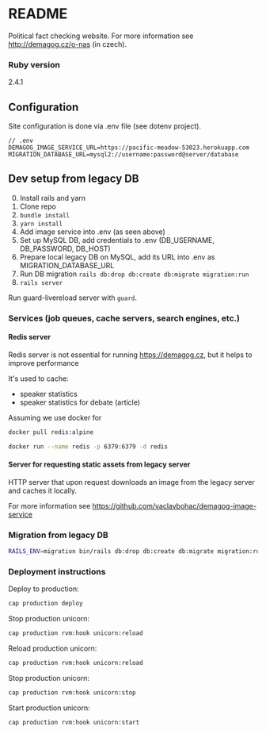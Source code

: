 # README

Political fact checking website. For more information see http://demagog.cz/o-nas (in czech).

### Ruby version

2.4.1

## Configuration

Site configuration is done via .env file (see dotenv project).

```
// .env
DEMAGOG_IMAGE_SERVICE_URL=https://pacific-meadow-53023.herokuapp.com
MIGRATION_DATABASE_URL=mysql2://username:password@server/database
```

## Dev setup from legacy DB

0. Install rails and yarn
1. Clone repo
2. `bundle install`
3. `yarn install`
4. Add image service into .env (as seen above)
5. Set up MySQL DB, add credentials to .env (DB_USERNAME, DB_PASSWORD, DB_HOST)
6. Prepare local legacy DB on MySQL, add its URL into .env as MIGRATION_DATABASE_URL
7. Run DB migration `rails db:drop db:create db:migrate migration:run`
8. `rails server`

Run guard-livereload server with `guard`.

### Services (job queues, cache servers, search engines, etc.)

#### Redis server

Redis server is not essential for running https://demagog.cz, but it helps to improve performance

It's used to cache:

* speaker statistics
* speaker statistics for debate (article)

Assuming we use docker for
```sh
docker pull redis:alpine

docker run --name redis -p 6379:6379 -d redis
```

#### Server for requesting static assets from legacy server

HTTP server that upon request downloads an image from the legacy server and caches it locally.

For more information see https://github.com/vaclavbohac/demagog-image-service

### Migration from legacy DB

```sh
RAILS_ENV=migration bin/rails db:drop db:create db:migrate migration:run
```

### Deployment instructions

Deploy to production:
```sh
cap production deploy
```

Stop production unicorn:
```sh
cap production rvm:hook unicorn:reload
```

Reload production unicorn:
```sh
cap production rvm:hook unicorn:reload
```

Stop production unicorn:
```sh
cap production rvm:hook unicorn:stop
```

Start production unicorn:
```sh
cap production rvm:hook unicorn:start
```
